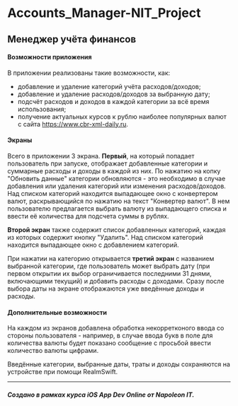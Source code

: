 # Accounts_Manager-NIT_Project
## Менеджер учёта финансов

#### Возможности приложения
В приложении реализованы такие возможности, как:
- добавление и удаление категорий учёта расходов/доходов;
- добавление и удаление расходов/доходов за выбранную дату;
- подсчёт расходов и доходов в каждой категории за всё время использования;
- получение актуальных курсов к рублю наиболее популярных валют с сайта https://www.cbr-xml-daily.ru.

#### Экраны
Всего в приложении 3 экрана. **Первый**, на который попадает пользователь при запуске, отображает добавленные категории и суммарные расходы и доходы в каждой из них. По нажатию на копку "Обновить данные" категории обновляются - это необходимо в случае добавления или удаления категорий или изменения расходов/доходов. Над списком категорий находится выпадающее окно с конвертером валют, раскрывающийся по нажатию на текст "Конвертер валют". В нем пользователю предлагается выбрать валюту из выпадающего списка и ввести её количества для подсчета суммы в рублях.

**Второй экран** также содержит список добавленных категорий, каждая из которых содержит кнопку "Удалить". Над списком категорий находится выпадающее окно с добавлением категорий.

При нажатии на категорию открывается **третий экран** с названием выбранной категории, где пользователь может выбрать дату (при первом открытии их выбор ограничивается последними 31 днями, включающими текущий) и добавить расходы с доходами. Сразу после выбора даты на экране отображаются уже введённые доходы и расходы.

#### Дополнительные возможности
На каждом из экранов добавлена обработка некорретконого ввода со стороны пользователя - например, в случае ввода букв в поле для количества валюты будет показано сообщение с просьбой ввести количество валюты цифрами.

Введённые категории, выбранные даты, траты и доходы сохраняются на устройстве при помощи RealmSwift.

***

##### Создано в рамках курса iOS App Dev Online от Napoleon IT.

